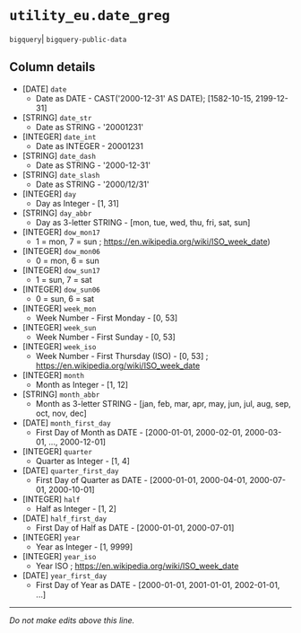 # `utility_eu.date_greg`
`bigquery`| `bigquery-public-data`

## Column details
* [DATE]      `date`
  - Date as DATE - CAST('2000-12-31' AS DATE); [1582-10-15, 2199-12-31]
* [STRING]    `date_str`
  - Date as STRING - '20001231'
* [INTEGER]   `date_int`
  - Date as INTEGER - 20001231
* [STRING]    `date_dash`
  - Date as STRING - '2000-12-31'
* [STRING]    `date_slash`
  - Date as STRING - '2000/12/31'
* [INTEGER]   `day`
  - Day as Integer - [1, 31]
* [STRING]    `day_abbr`
  - Day as 3-letter STRING - [mon, tue, wed, thu, fri, sat, sun]
* [INTEGER]   `dow_mon17`
  - 1 = mon, 7 = sun ; https://en.wikipedia.org/wiki/ISO_week_date)
* [INTEGER]   `dow_mon06`
  - 0 = mon, 6 = sun
* [INTEGER]   `dow_sun17`
  - 1 = sun, 7 = sat
* [INTEGER]   `dow_sun06`
  - 0 = sun, 6 = sat
* [INTEGER]   `week_mon`
  - Week Number - First Monday - [0, 53]
* [INTEGER]   `week_sun`
  - Week Number - First Sunday - [0, 53]
* [INTEGER]   `week_iso`
  - Week Number - First Thursday (ISO) - [0, 53] ; https://en.wikipedia.org/wiki/ISO_week_date
* [INTEGER]   `month`
  - Month as Integer - [1, 12]
* [STRING]    `month_abbr`
  - Month as 3-letter STRING - [jan, feb, mar, apr, may, jun, jul, aug, sep, oct, nov, dec]
* [DATE]      `month_first_day`
  - First Day of Month as DATE - [2000-01-01, 2000-02-01, 2000-03-01, ..., 2000-12-01]
* [INTEGER]   `quarter`
  - Quarter as Integer - [1, 4]
* [DATE]      `quarter_first_day`
  - First Day of Quarter as DATE - [2000-01-01, 2000-04-01, 2000-07-01, 2000-10-01]
* [INTEGER]   `half`
  - Half as Integer - [1, 2]
* [DATE]      `half_first_day`
  - First Day of Half as DATE - [2000-01-01, 2000-07-01]
* [INTEGER]   `year`
  - Year as Integer - [1, 9999]
* [INTEGER]   `year_iso`
  - Year ISO ; https://en.wikipedia.org/wiki/ISO_week_date
* [DATE]      `year_first_day`
  - First Day of Year as DATE - [2000-01-01, 2001-01-01, 2002-01-01, ...]

-------------------------------------------------------------------------------
*Do not make edits above this line.*
